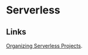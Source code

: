 # Serverless

## Links

[Organizing Serverless Projects](https://serverless-stack.com/chapters/organizing-serverless-projects.html).

